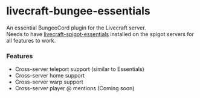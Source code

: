 # livecraft-bungee-essentials

An essential BungeeCord plugin for the Livecraft server.  
Needs to have [livecraft-spigot-essentials](https://github.com/Livecraft-Server/livecraft-spigot-essentials) installed on the spigot servers for all features to work.

### Features
* Cross-server teleport support (similar to Essentials)
* Cross-server home support
* Cross-server warp support
* Cross-server player @ mentions (Coming soon)
